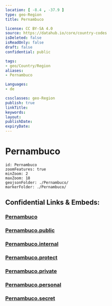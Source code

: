 ```yaml
---
location: [ -8.4 , -37.9 ] 
type: geo-Region
title: Pernambuco

license: CC BY-SA 4.0
source: https://datahub.io/core/country-codes
isDeleted: false
isReadOnly: false
draft: false
confidential: public

tags:
- geo/Country/Region
aliases:
- Pernambuco

Languages:
- de

cssclasses: geo-Region
publish: true
linkTitle: 
keywords: 
layout: 
publishDate: 
expiryDate: 
---
```


# Pernambuco

```leaflet
id: Pernambuco
zoomFeatures: true 
minZoom: 2 
maxZoom: 18
geojsonFolder: ./Pernambuco/
markerFolder: ./Pernambuco/
```


## Confidential Links & Embeds: 

### [Pernambuco](/_Standards/Earth/Continent/America~South/Brazil/states~Brazil/Pernambuco.md) 

### [Pernambuco.public](/_public/Earth/Continent/America~South/Brazil/states~Brazil/Pernambuco.public.md) 

### [Pernambuco.internal](/_internal/Earth/Continent/America~South/Brazil/states~Brazil/Pernambuco.internal.md) 

### [Pernambuco.protect](/_protect/Earth/Continent/America~South/Brazil/states~Brazil/Pernambuco.protect.md) 

### [Pernambuco.private](/_private/Earth/Continent/America~South/Brazil/states~Brazil/Pernambuco.private.md) 

### [Pernambuco.personal](/_personal/Earth/Continent/America~South/Brazil/states~Brazil/Pernambuco.personal.md) 

### [Pernambuco.secret](/_secret/Earth/Continent/America~South/Brazil/states~Brazil/Pernambuco.secret.md)


